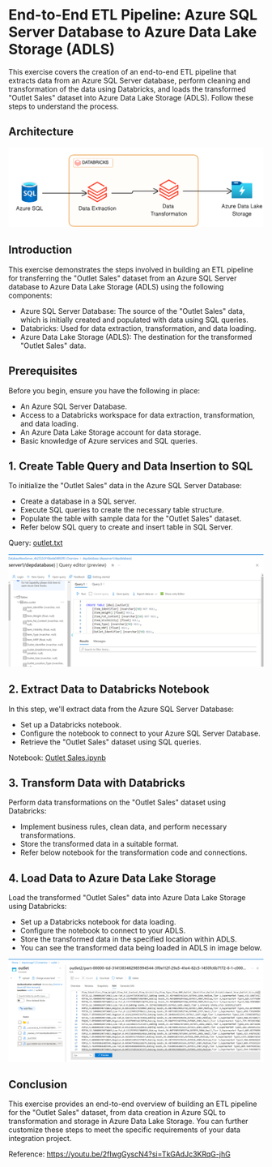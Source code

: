 # End-to-End ETL Pipeline: Azure SQL Server Database to Azure Data Lake Storage (ADLS)

This exercise covers the creation of an end-to-end ETL pipeline that extracts data from an Azure SQL Server database, perform cleaning and transformation of the data using Databricks, and loads the transformed "Outlet Sales" dataset into Azure Data Lake Storage (ADLS). Follow these steps to understand the process.
 
## Architecture 
<img src="architecture.png">

## Introduction

This exercise demonstrates the steps involved in building an ETL pipeline for transferring the "Outlet Sales" dataset from an Azure SQL Server database to Azure Data Lake Storage (ADLS) using the following components:

- Azure SQL Server Database: The source of the "Outlet Sales" data, which is initially created and populated with data using SQL queries.
- Databricks: Used for data extraction, transformation, and data loading.
- Azure Data Lake Storage (ADLS): The destination for the transformed "Outlet Sales" data.

## Prerequisites

Before you begin, ensure you have the following in place:

- An Azure SQL Server Database.
- Access to a Databricks workspace for data extraction, transformation, and data loading.
- An Azure Data Lake Storage account for data storage.
- Basic knowledge of Azure services and SQL queries.

## 1. Create Table Query and Data Insertion to SQL 

To initialize the "Outlet Sales" data in the Azure SQL Server Database:
- Create a database in a SQL server.
- Execute SQL queries to create the necessary table structure.
- Populate the table with sample data for the "Outlet Sales" dataset.
- Refer below SQL query to create and insert table in SQL Server.
 
 Query: [outlet.txt](https://github.com/shubhammirajkar/sales-outlet-etl-pipeline/blob/main/outlet.txt)
  
<img src="database_creation.png">

## 2. Extract Data to Databricks Notebook

In this step, we'll extract data from the Azure SQL Server Database:

- Set up a Databricks notebook.
- Configure the notebook to connect to your Azure SQL Server Database.
- Retrieve the "Outlet Sales" dataset using SQL queries.

 Notebook: [Outlet Sales.ipynb](https://github.com/shubhammirajkar/sales-outlet-etl-pipeline/blob/main/Outlet%20Sales.ipynb)

## 3. Transform Data with Databricks

Perform data transformations on the "Outlet Sales" dataset using Databricks:

- Implement business rules, clean data, and perform necessary transformations.
- Store the transformed data in a suitable format.
- Refer below notebook for the transformation code and connections.


## 4. Load Data to Azure Data Lake Storage 

Load the transformed "Outlet Sales" data into Azure Data Lake Storage using Databricks:

- Set up a Databricks notebook for data loading.
- Configure the notebook to connect to your ADLS.
- Store the transformed data in the specified location within ADLS.
- You can see the transformed data being loaded in ADLS in image below.
<img src="transformed_data.png">


## Conclusion

This exercise provides an end-to-end overview of building an ETL pipeline for the "Outlet Sales" dataset, from data creation in Azure SQL to transformation and storage in Azure Data Lake Storage. You can further customize these steps to meet the specific requirements of your data integration project.

Reference: https://youtu.be/2fIwgGyscN4?si=TkGAdJc3KRqG-jhG
